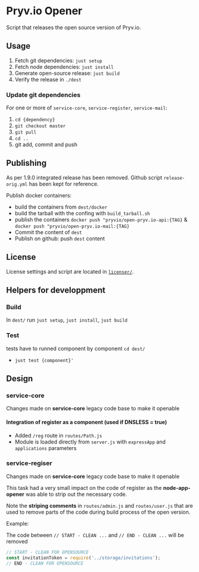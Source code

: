# Pryv.io Opener

Script that releases the open source version of Pryv.io.


## Usage

1. Fetch git dependencies: `just setup`
2. Fetch node dependencies: `just install`
3. Generate open-source release: `just build`
4. Verify the release in `./dest`

### Update git dependencies

For one or more of `service-core`, `service-register`, `service-mail`:

1. `cd {dependency}`
2. `git checkout master`
3. `git pull`
4. `cd ..`
5. git add, commit and push

## Publishing 

As per 1.9.0 integrated release has been removed. Github script `release-orig.yml` has been kept for reference.

Publish docker containers: 
- build the containers from `dest/docker`
- build the tarball with the confing with `build_tarball.sh`
- publish the containers `docker push "pryvio/open-pryv.io-api:{TAG}` & `docker push "pryvio/open-pryv.io-mail:{TAG}`
- Commit the content of `dest`
- Publish on github: push `dest` content 



## License

License settings and script are located in [`licenser/`](licenser/).


## Helpers for developpment

### Build
 In `dest/` run `just setup`, `just install`, `just build`

### Test
tests have to runned component by component
`cd dest/`
  - `just test {component}'`


## Design

### service-core

Changes made on **service-core** legacy code base to make it openable

#### Integration of register as a component (used if DNSLESS = true)

- Added `/reg` route in `routes/Path.js`
- Module is loaded directly from `server.js` with `expressApp` and `applications` parameters

### service-regiser

Changes made on **service-core** legacy code base to make it openable

This task had a very small impact on the code of register as the **node-app-opener** was able to strip out the necessary code.

Note the **striping comments** in `routes/admin.js` and `routes/user.js` that are used to remove parts of the code during build process of the open version.

Example:

The code between `// START - CLEAN ...` and `// END - CLEAN ...` will be removed

```javascript
// START - CLEAN FOR OPENSOURCE
const invitationToken = require('../storage/invitations');
// END - CLEAN FOR OPENSOURCE
```
